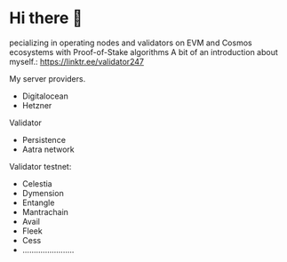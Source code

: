# Hi there 👋
pecializing in operating nodes and validators on EVM and Cosmos ecosystems with Proof-of-Stake algorithms
A bit of an introduction about myself.: https://linktr.ee/validator247

My server providers.
- Digitalocean
- Hetzner

Validator 
- Persistence 
- Aatra network

Validator testnet:
- Celestia
- Dymension
- Entangle
- Mantrachain
- Avail
- Fleek
- Cess
- .......................


